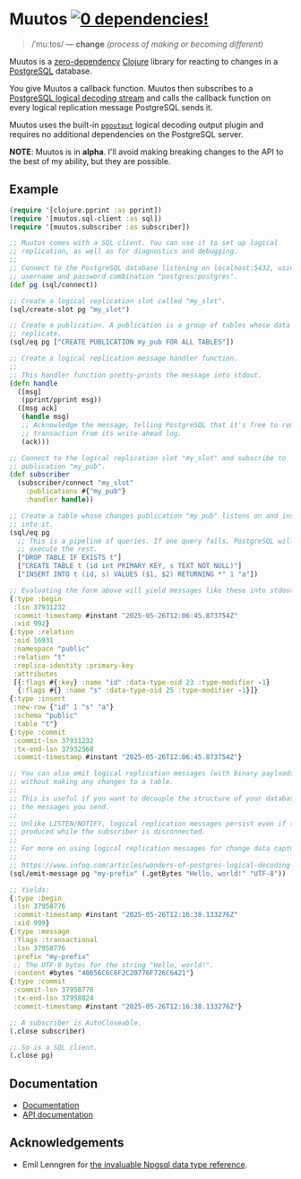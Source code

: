 # Muutos [![0 dependencies!](https://0dependencies.dev/0dependencies.svg)](https://0dependencies.dev)

>/ˈmuːtos/ — **change** _(process of making or becoming different)_

Muutos is a [zero-dependency](https://0dependencies.dev/) [Clojure](https://clojure.org) library for reacting to changes in a [PostgreSQL](https://www.postgresql.org/) database.

You give Muutos a callback function. Muutos then subscribes to a [PostgreSQL logical decoding stream](https://www.postgresql.org/docs/current/logicaldecoding.html) and calls the callback function on every logical replication message PostgreSQL sends it.

Muutos uses the built-in [`pgoutput`](https://www.postgresql.org/docs/current/protocol-logical-replication.html#PROTOCOL-LOGICAL-REPLICATION) logical decoding output plugin and requires no additional dependencies on the PostgreSQL server.

**NOTE**: Muutos is in **alpha**. I'll avoid making breaking changes to the API to the best of my ability, but they are possible.

## Example

```clojure
(require '[clojure.pprint :as pprint])
(require '[muutos.sql-client :as sql])
(require '[muutos.subscriber :as subscriber])

;; Muutos comes with a SQL client. You can use it to set up logical
;; replication, as well as for diagnostics and debugging.
;;
;; Connect to the PostgreSQL database listening on localhost:5432, using the
;; username and password combination "postgres:postgres".
(def pg (sql/connect))

;; Create a logical replication slot called "my_slot".
(sql/create-slot pg "my_slot")

;; Create a publication. A publication is a group of tables whose data to
;; replicate.
(sql/eq pg ["CREATE PUBLICATION my_pub FOR ALL TABLES"])

;; Create a logical replication message handler function.
;;
;; This handler function pretty-prints the message into stdout.
(defn handle
  ([msg]
   (pprint/pprint msg))
  ([msg ack]
   (handle msg)
   ;; Acknowledge the message, telling PostgreSQL that it's free to remove this
   ;; transaction from its write-ahead log.
   (ack)))

;; Connect to the logical replication slot "my_slot" and subscribe to
;; publication "my_pub".
(def subscriber
  (subscriber/connect "my_slot"
    :publications #{"my_pub"}
    :handler handle))

;; Create a table whose changes publication "my_pub" listens on and insert data
;; into it.
(sql/eq pg
  ;; This is a pipeline of queries. If one query fails, PostgreSQL will not
  ;; execute the rest.
  ["DROP TABLE IF EXISTS t"]
  ["CREATE TABLE t (id int PRIMARY KEY, s TEXT NOT NULL)"]
  ["INSERT INTO t (id, s) VALUES ($1, $2) RETURNING *" 1 "a"])

;; Evaluating the form above will yield messages like these into stdout:
{:type :begin
 :lsn 37931232
 :commit-timestamp #instant "2025-05-26T12:06:45.873754Z"
 :xid 992}
{:type :relation
 :oid 16931
 :namespace "public"
 :relation "t"
 :replica-identity :primary-key
 :attributes
 [{:flags #{:key} :name "id" :data-type-oid 23 :type-modifier -1}
  {:flags #{} :name "s" :data-type-oid 25 :type-modifier -1}]}
{:type :insert
 :new-row {"id" 1 "s" "a"}
 :schema "public"
 :table "t"}
{:type :commit
 :commit-lsn 37931232
 :tx-end-lsn 37932568
 :commit-timestamp #instant "2025-05-26T12:06:45.873754Z"}

;; You can also emit logical replication messages (with binary payloads)
;; without making any changes to a table.
;;
;; This is useful if you want to decouple the structure of your database from
;; the messages you send.
;;
;; Unlike LISTEN/NOTIFY, logical replication messages persist even if they're
;; produced while the subscriber is disconnected.
;;
;; For more on using logical replication messages for change data capture, see:
;;
;; https://www.infoq.com/articles/wonders-of-postgres-logical-decoding-messages/
(sql/emit-message pg "my-prefix" (.getBytes "Hello, world!" "UTF-8"))

;; Yields:
{:type :begin
 :lsn 37958776
 :commit-timestamp #instant "2025-05-26T12:16:38.133276Z"
 :xid 999}
{:type :message
 :flags :transactional
 :lsn 37958776
 :prefix "my-prefix"
 ;; The UTF-8 bytes for the string "Hello, world!".
 :content #bytes "48656C6C6F2C20776F726C6421"}
{:type :commit
 :commit-lsn 37958776
 :tx-end-lsn 37958824
 :commit-timestamp #instant "2025-05-26T12:16:38.133276Z"}

;; A subscriber is AutoCloseable.
(.close subscriber)

;; So is a SQL client.
(.close pg)
```

## Documentation

- [Documentation](/docs/INDEX.md)
- [API documentation](/docs/API.md)

## Acknowledgements

- Emil Lenngren for [the invaluable Npgsql data type reference](https://www.npgsql.org/dev/types.html).
